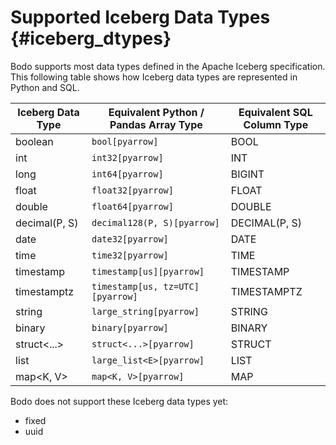 # Supported Iceberg Data Types {#iceberg_dtypes}

Bodo supports most data types defined in the Apache Iceberg specification. This following table shows how Iceberg data types are represented in Python and SQL.

| Iceberg Data Type | Equivalent Python / Pandas Array Type | Equivalent SQL Column Type |
|-------------------|---------------------------------------|----------------------------|
| boolean | `bool[pyarrow]` | BOOL |
| int | `int32[pyarrow]` | INT |
| long | `int64[pyarrow]` | BIGINT |
| float | `float32[pyarrow]` | FLOAT |
| double | `float64[pyarrow]` | DOUBLE |
| decimal(P, S) | `decimal128(P, S)[pyarrow]` | DECIMAL(P, S) |
| date | `date32[pyarrow]` | DATE |
| time | `time32[pyarrow]` | TIME |
| timestamp | `timestamp[us][pyarrow]` | TIMESTAMP |
| timestamptz | `timestamp[us, tz=UTC][pyarrow]` | TIMESTAMPTZ |
| string | `large_string[pyarrow]` | STRING |
| binary | `binary[pyarrow]` | BINARY |
| struct\<...> | `struct<...>[pyarrow]` | STRUCT |
| list<E> | `large_list<E>[pyarrow]` | LIST |
| map\<K, V> | `map<K, V>[pyarrow]` | MAP |

Bodo does not support these Iceberg data types yet:

- fixed
- uuid
